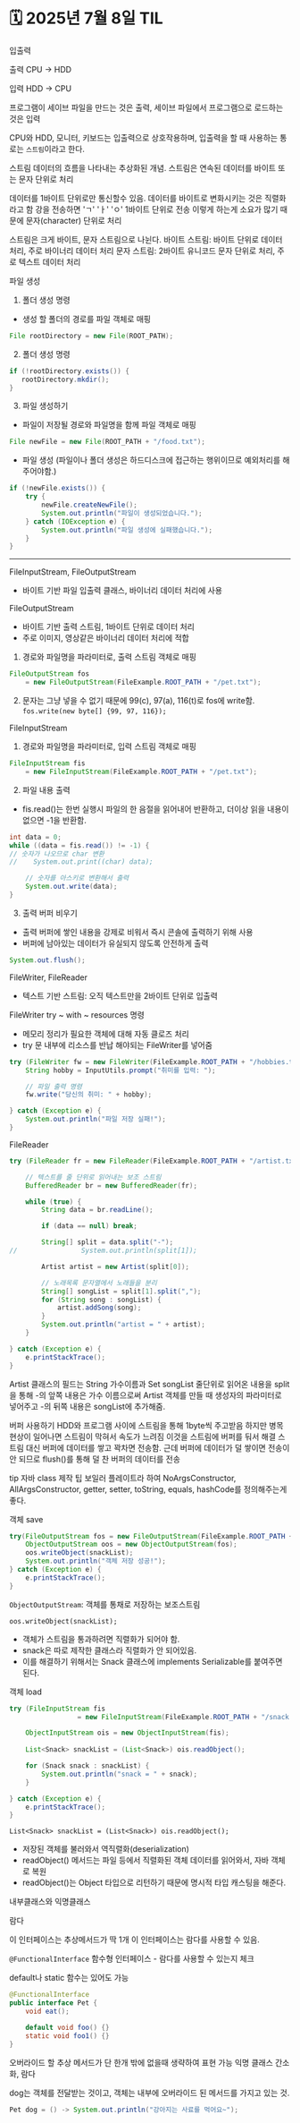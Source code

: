 # 🗓️ 2025년 7월 8일 TIL



입출력

출력
CPU -> HDD


입력
HDD -> CPU

프로그램이 세이브 파일을 만드는 것은 출력,
세이브 파일에서 프로그램으로 로드하는 것은 입력


CPU와 HDD, 모니터, 키보드는 입출력으로 상호작용하며,
입출력을 할 때 사용하는 통로는 `스트림`이라고 한다.

스트림
데이터의 흐름을 나타내는 추상화된 개념.
스트림은 연속된 데이터를 바이트 또는 문자 단위로 처리

데이터를 1바이트 단위로만 통신할수 있음.
데이터를 바이트로 변화시키는 것은 직렬화라고 함
강을 전송하면 'ㄱ' 'ㅏ' 'ㅇ' 1바이트 단위로 전송
이렇게 하는게 소요가 많기 때문에 문자(character) 단위로 처리

스트림은 크게 바이트, 문자 스트림으로 나뉜다.
바이트 스트림: 바이트 단위로 데이터 처리, 주로 바이너리 데이터 처리
문자 스트림: 2바이트 유니코드 문자 단위로 처리, 주로 텍스트 데이터 처리


파일 생성
1. 폴더 생성 명령
- 생성 할 폴더의 경로를 파일 객체로 매핑
```java
File rootDirectory = new File(ROOT_PATH);
```
2. 폴더 생성 명령
```java
if (!rootDirectory.exists()) {
   rootDirectory.mkdir();
}
```

3. 파일 생성하기
- 파일이 저장될 경로와 파일명을 함께 파일 객체로 매핑
```java
File newFile = new File(ROOT_PATH + "/food.txt");
```
- 파일 생성 (파일이나 폴더 생성은 하드디스크에 접근하는 행위이므로 예외처리를 해주어야함.)
```java
if (!newFile.exists()) {
    try {
        newFile.createNewFile();
        System.out.println("파일이 생성되었습니다.");
    } catch (IOException e) {
        System.out.println("파일 생성에 실패했습니다.");
    }
}
```

---

FileInputStream, FileOutputStream
- 바이트 기반 파일 입출력 클래스, 바이너리 데이터 처리에 사용


FileOutputStream
- 바이트 기반 출력 스트림, 1바이트 단위로 데이터 처리
- 주로 이미지, 영상같은 바이너리 데이터 처리에 적합

1. 경로와 파일명을 파라미터로, 출력 스트림 객체로 매핑
```java
FileOutputStream fos
    = new FileOutputStream(FileExample.ROOT_PATH + "/pet.txt");
```

2. 문자는 그냥 넣을 수 없기 때문에 99(c), 97(a), 116(t)로 fos에 write함.
`fos.write(new byte[] {99, 97, 116});`


FileInputStream
1. 경로와 파일명을 파라미터로, 입력 스트림 객체로 매핑
```java
FileInputStream fis
    = new FileInputStream(FileExample.ROOT_PATH + "/pet.txt");
```

2. 파일 내용 출력
- fis.read()는 한번 실행시 파일의 한 음절을 읽어내어 반환하고,
더이상 읽을 내용이 없으면 -1을 반환함.

```java
int data = 0;
while ((data = fis.read()) != -1) {
// 숫자가 나오므로 char 변환
//    System.out.print((char) data);

    // 숫자를 아스키로 변환해서 출력
    System.out.write(data);
}
```

3. 출력 버퍼 비우기
- 출력 버퍼에 쌓인 내용을 강제로 비워서 즉시 콘솔에 출력하기 위해 사용
- 버퍼에 남아있는 데이터가 유실되지 않도록 안전하게 출력
```java
System.out.flush();
```


FileWriter, FileReader
- 텍스트 기반 스트림: 오직 텍스트만을 2바이트 단위로 입출력


FileWriter
try ~ with ~ resources 명령
- 메모리 정리가 필요한 객체에 대해 자동 클로즈 처리
- try 문 내부에 리소스를 반납 해야되는 FileWriter를 넣어줌
```java
try (FileWriter fw = new FileWriter(FileExample.ROOT_PATH + "/hobbies.txt")) {
    String hobby = InputUtils.prompt("취미를 입력: ");

    // 파일 출력 명령
    fw.write("당신의 취미: " + hobby);

} catch (Exception e) {
    System.out.println("파일 저장 실패!");
}
```

FileReader

```java
try (FileReader fr = new FileReader(FileExample.ROOT_PATH + "/artist.txt")) {

    // 텍스트를 줄 단위로 읽어내는 보조 스트림
    BufferedReader br = new BufferedReader(fr);

    while (true) {
        String data = br.readLine();

        if (data == null) break;

        String[] split = data.split("-");
//                System.out.println(split[1]);

        Artist artist = new Artist(split[0]);

        // 노래목록 문자열에서 노래들을 분리
        String[] songList = split[1].split(",");
        for (String song : songList) {
            artist.addSong(song);
        }
        System.out.println("artist = " + artist);
    }

} catch (Exception e) {
    e.printStackTrace();
}
```
Artist 클래스의 필드는 String 가수이름과 Set<String> songList
줄단위로 읽어온 내용을 split을 통해 -의 앞쪽 내용은 가수 이름으로써
Artist 객체를 만들 때 생성자의 파라미터로 넣어주고
-의 뒤쪽 내용은 songList에 추가해줌.


버퍼 사용하기
HDD와 프로그램 사이에 스트림을 통해 1byte씩 주고받음
하지만 병목 현상이 일어나면 스트림이 막혀서 속도가 느려짐
이것을 스트림에 버퍼를 둬서 해결
스트림 대신 버퍼에 데이터를 쌓고 꽉차면 전송함.
근데 버퍼에 데이터가 덜 쌓이면 전송이 안 되므로
flush()를 통해 덜 찬 버퍼의 데이터를 전송



tip
자바 class 제작 팁 보일러 플레이트라 하여
NoArgsConstructor, AllArgsConstructor, getter, setter, toString,
equals, hashCode를 정의해주는게 좋다.


객체 save
```java
try(FileOutputStream fos = new FileOutputStream(FileExample.ROOT_PATH + "/snack.sav")) {
    ObjectOutputStream oos = new ObjectOutputStream(fos);
    oos.writeObject(snackList);
    System.out.println("객체 저장 성공!");
} catch (Exception e) {
    e.printStackTrace();
}
```

`ObjectOutputStream`: 객체를 통채로 저장하는 보조스트림

`oos.writeObject(snackList);`
- 객체가 스트림을 통과하려면 직렬화가 되어야 함.
- snack은 따로 제작한 클래스라 직렬화가 안 되어있음.
- 이를 해결하기 위해서는 Snack 클래스에 implements Serializable를 붙여주면 된다.


객체 load
```java
try (FileInputStream fis
                 = new FileInputStream(FileExample.ROOT_PATH + "/snack.sav")) {

    ObjectInputStream ois = new ObjectInputStream(fis);
    
    List<Snack> snackList = (List<Snack>) ois.readObject();

    for (Snack snack : snackList) {
        System.out.println("snack = " + snack);
    }

} catch (Exception e) {
    e.printStackTrace();
}
```

`List<Snack> snackList = (List<Snack>) ois.readObject();`
- 저장된 객체를 불러와서 역직렬화(deserialization)
- readObject() 메서드는 파일 등에서 직렬화된 객체 데이터를 읽어와서, 자바 객체로 복원
- readObject()는 Object 타입으로 리턴하기 때문에 명시적 타입 캐스팅을 해준다.










내부클래스와 익명클래스





람다


이 인터페이스는 추상메서드가 딱 1개
이 인터페이스는 람다를 사용할 수 있음.

`@FunctionalInterface`
함수형 인터페이스 - 람다를 사용할 수 있는지 체크

default나 static 함수는 있어도 가능
```java
@FunctionalInterface
public interface Pet {
    void eat();

    default void foo() {}
    static void foo1() {}
}
```

오버라이드 할 추상 메서드가 단 한개 밖에 없을때 생략하여 표현 가능
익명 클래스 간소화, 람다

dog는 객체를 전달받는 것이고,
객체는 내부에 오버라이드 된 메서드를 가지고 있는 것.
```java
Pet dog = () -> System.out.println("강아지는 사료를 먹어요~");

```